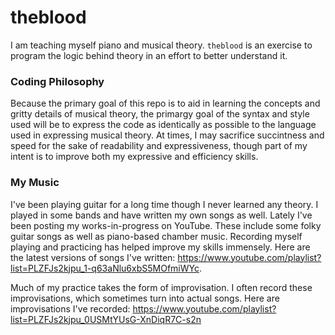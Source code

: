 # theblood
I am teaching myself piano and musical theory. `theblood` is an exercise to program the logic behind theory in an effort to better understand it.

### Coding Philosophy
Because the primary goal of this repo is to aid in learning the concepts and gritty details of musical theory, the primargy goal of the syntax and style used will be to express the code as identically as possible to the language used in expressing musical theory. At times, I may sacrifice succintness and speed for the sake of readability and expressiveness, though part of my intent is to improve both my expressive and efficiency skills.

### My Music
I've been playing guitar for a long time though I never learned any theory. I played in some bands and have written my own songs as well. Lately I've been posting my works-in-progress on YouTube. These include some folky guitar songs as well as piano-based chamber music. Recording myself playing and practicing has helped improve my skills immensely. Here are the latest versions of songs I've written: <https://www.youtube.com/playlist?list=PLZFJs2kjpu_1-q63aNlu6xbS5MOfmiWYc>. 

Much of my practice takes the form of improvisation. I often record these improvisations, which sometimes turn into actual songs. Here are improvisations I've recorded: <https://www.youtube.com/playlist?list=PLZFJs2kjpu_0USMtYUsG-XnDiqR7C-s2n>
